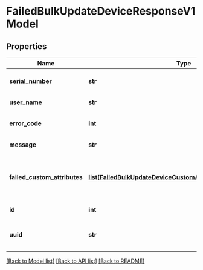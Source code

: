 # FailedBulkUpdateDeviceResponseV1Model

## Properties
Name | Type | Description | Notes
------------ | ------------- | ------------- | -------------
**serial_number** | **str** | Serial Number of the device | 
**user_name** | **str** | Enrollment user name | 
**error_code** | **int** | Error code for the failure | 
**message** | **str** | The error message | 
**failed_custom_attributes** | [**list[FailedBulkUpdateDeviceCustomAttributeResponseV1Model]**](FailedBulkUpdateDeviceCustomAttributeResponseV1Model.md) | Collection of failed custom attributes for the device. | [optional] 
**id** | **int** | Gets or sets identifier. | [optional] 
**uuid** | **str** | Gets or sets current objects UUID. | [optional] 

[[Back to Model list]](../README.md#documentation-for-models) [[Back to API list]](../README.md#documentation-for-api-endpoints) [[Back to README]](../README.md)



